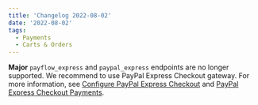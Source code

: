 ```yaml
---
title: 'Changelog 2022-08-02'
date: '2022-08-02'
tags:
  - Payments
  - Carts & Orders
---
```

**Major** `payflow_express` and `paypal_express` endpoints are no longer supported. We recommend to use PayPal Express Checkout gateway. For more information, see [Configure PayPal Express Checkout](/docs/commerce-cloud/payments/payment-gateway/configure-paypal-express-checkout) and [PayPal Express Checkout Payments](/docs/commerce-cloud/payments/paying-for-an-order/paypal-express-checkout-payments).
